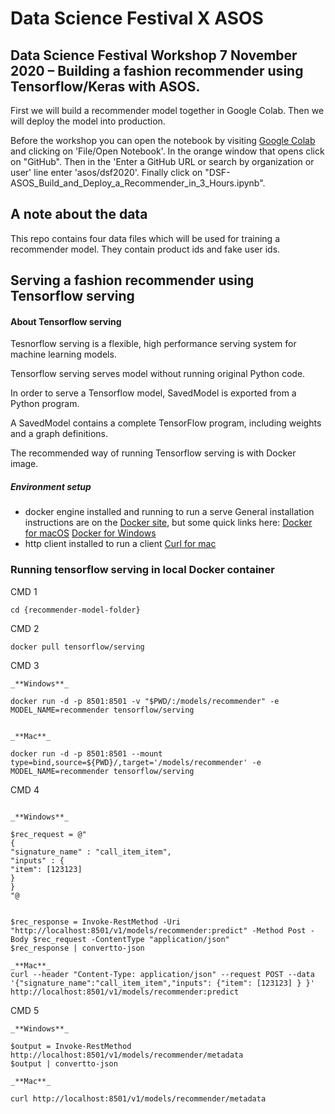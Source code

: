 # Data Science Festival X ASOS
## Data Science Festival Workshop 7 November 2020 – Building a fashion recommender using Tensorflow/Keras with ASOS.

First we will build a recommender model together in Google Colab. Then we will deploy the model into production.

Before the workshop you can open the notebook by visiting [Google Colab](https://colab.research.google.com/notebooks/intro.ipynb) and clicking on 'File/Open Notebook'. In the orange window that opens click on "GitHub". Then in the 'Enter a GitHub URL or search by organization or user' line enter 'asos/dsf2020'. Finally click on "DSF-ASOS_Build_and_Deploy_a_Recommender_in_3_Hours.ipynb".

## A note about the data
This repo contains four data files which will be used for training a recommender model. They contain product ids and fake user ids.

## Serving a fashion recommender using Tensorflow serving

#### About Tensorflow serving
Tesnorflow serving is a flexible, high performance serving system for machine learning models.

Tensorflow serving serves model without running original Python code.

In order to serve a Tensorflow model, SavedModel is exported from a Python program.

A SavedModel contains a complete TensorFlow program, including weights and a graph definitions.

The recommended way of running Tensorflow serving is with Docker image.

##### Environment setup
- docker engine installed and running to run a serve
    General installation instructions are on the [Docker site](https://docs.docker.com/get-docker/), but some quick links here:
    [Docker for macOS](https://docs.docker.com/docker-for-mac/install/)
    [Docker for Windows](https://docs.docker.com/docker-for-windows/install/)
- http client installed to run a client 
    [Curl for mac](https://curl.haxx.se/dlwiz/?type=source&os=Mac+OS+X)  
    
### Running tensorflow serving in local Docker container

CMD 1

````
cd {recommender-model-folder}
````

CMD 2 

````
docker pull tensorflow/serving
````

CMD 3

````
_**Windows**_

docker run -d -p 8501:8501 -v "$PWD/:/models/recommender" -e MODEL_NAME=recommender tensorflow/serving

````

```

_**Mac**_

docker run -d -p 8501:8501 --mount type=bind,source=${PWD}/,target='/models/recommender' -e MODEL_NAME=recommender tensorflow/serving

````

CMD 4

````

_**Windows**_

$rec_request = @"
{
"signature_name" : "call_item_item",
"inputs" : {
"item": [123123]
}
}
"@


$rec_response = Invoke-RestMethod -Uri "http://localhost:8501/v1/models/recommender:predict" -Method Post -Body $rec_request -ContentType "application/json"
$rec_response | convertto-json

````

````
_**Mac**_
curl --header "Content-Type: application/json" --request POST --data '{"signature_name":"call_item_item","inputs": {"item": [123123] } }' http://localhost:8501/v1/models/recommender:predict
````

CMD 5 

````
_**Windows**_

$output = Invoke-RestMethod http://localhost:8501/v1/models/recommender/metadata
$output | convertto-json
````

````
_**Mac**_

curl http://localhost:8501/v1/models/recommender/metadata

````
